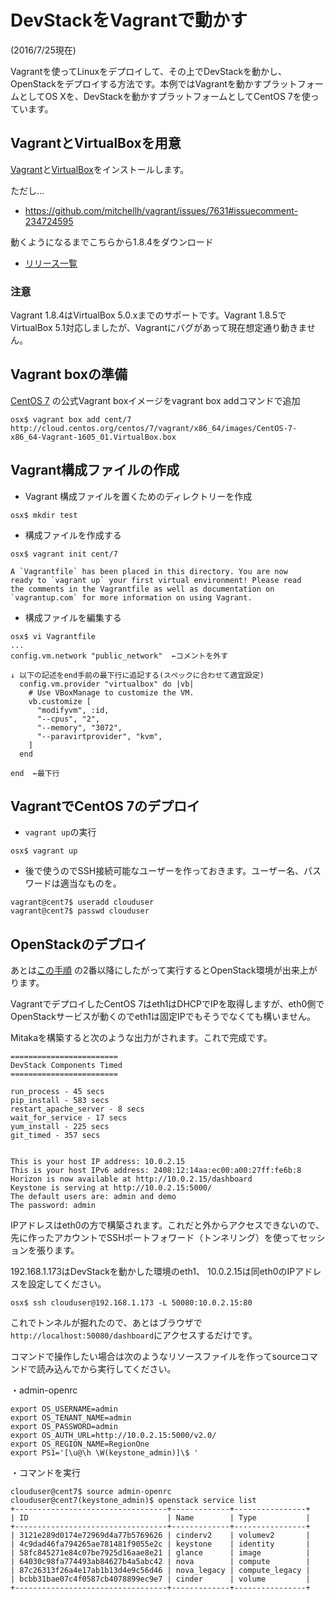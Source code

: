 # DevStackをVagrantで動かす

(2016/7/25現在)

Vagrantを使ってLinuxをデプロイして、その上でDevStackを動かし、OpenStackをデプロイする方法です。本例ではVagrantを動かすプラットフォームとしてOS Xを、DevStackを動かすプラットフォームとしてCentOS 7を使っています。

## VagrantとVirtualBoxを用意

[Vagrant](https://www.vagrantup.com/downloads.html)と[VirtualBox](https://www.virtualbox.org/wiki/Downloads)をインストールします。

ただし...

* <https://github.com/mitchellh/vagrant/issues/7631#issuecomment-234724595>

動くようになるまでこちらから1.8.4をダウンロード

* [リリース一覧](https://releases.hashicorp.com/vagrant/)

### 注意

Vagrant 1.8.4はVirtualBox 5.0.xまでのサポートです。Vagrant 1.8.5でVirtualBox 5.1対応しましたが、Vagrantにバグがあって現在想定通り動きません。

## Vagrant boxの準備

[CentOS 7](http://cloud.centos.org/centos/7/vagrant/x86_64/images/) の公式Vagrant boxイメージをvagrant box addコマンドで追加

```
osx$ vagrant box add cent/7 http://cloud.centos.org/centos/7/vagrant/x86_64/images/CentOS-7-x86_64-Vagrant-1605_01.VirtualBox.box
```

## Vagrant構成ファイルの作成

* Vagrant 構成ファイルを置くためのディレクトリーを作成

```
osx$ mkdir test
```

* 構成ファイルを作成する

```
osx$ vagrant init cent/7

A `Vagrantfile` has been placed in this directory. You are now
ready to `vagrant up` your first virtual environment! Please read
the comments in the Vagrantfile as well as documentation on
`vagrantup.com` for more information on using Vagrant.
```

* 構成ファイルを編集する

```
osx$ vi Vagrantfile
...
config.vm.network "public_network"  ←コメントを外す

↓ 以下の記述をend手前の最下行に追記する(スペックに合わせて適宜設定)
  config.vm.provider "virtualbox" do |vb|
    # Use VBoxManage to customize the VM.
    vb.customize [
      "modifyvm", :id,
      "--cpus", "2",
      "--memory", "3072",
      "--paravirtprovider", "kvm",
    ]
  end
  
end  ←最下行
```

## VagrantでCentOS 7のデプロイ

* `vagrant up`の実行

```
osx$ vagrant up
```

* 後で使うのでSSH接続可能なユーザーを作っておきます。ユーザー名、パスワードは適当なものを。

```
vagrant@cent7$ useradd clouduser
vagrant@cent7$ passwd clouduser
```

## OpenStackのデプロイ

あとは[この手順](https://github.com/ytooyama/devstack-memo/blob/master/README.md) の2番以降にしたがって実行するとOpenStack環境が出来上がります。

VagrantでデプロイしたCentOS 7はeth1はDHCPでIPを取得しますが、eth0側でOpenStackサービスが動くのでeth1は固定IPでもそうでなくても構いません。

Mitakaを構築すると次のような出力がされます。これで完成です。

```
========================
DevStack Components Timed
========================

run_process - 45 secs
pip_install - 583 secs
restart_apache_server - 8 secs
wait_for_service - 17 secs
yum_install - 225 secs
git_timed - 357 secs


This is your host IP address: 10.0.2.15
This is your host IPv6 address: 2408:12:14aa:ec00:a00:27ff:fe6b:8
Horizon is now available at http://10.0.2.15/dashboard
Keystone is serving at http://10.0.2.15:5000/
The default users are: admin and demo
The password: admin
```

IPアドレスはeth0の方で構築されます。これだと外からアクセスできないので、先に作ったアカウントでSSHポートフォワード（トンネリング）を使ってセッションを張ります。

192.168.1.173はDevStackを動かした環境のeth1、
10.0.2.15は同eth0のIPアドレスを設定してください。

```
osx$ ssh clouduser@192.168.1.173 -L 50080:10.0.2.15:80
```

これでトンネルが掘れたので、あとはブラウザで`http://localhost:50080/dashboard`にアクセスするだけです。

コマンドで操作したい場合は次のようなリソースファイルを作ってsourceコマンドで読み込んでから実行してください。

・admin-openrc

```
export OS_USERNAME=admin
export OS_TENANT_NAME=admin
export OS_PASSWORD=admin
export OS_AUTH_URL=http://10.0.2.15:5000/v2.0/
export OS_REGION_NAME=RegionOne
export PS1='[\u@\h \W(keystone_admin)]\$ '
```

・コマンドを実行

```
clouduser@cent7$ source admin-openrc
clouduser@cent7(keystone_admin)$ openstack service list
+----------------------------------+-------------+----------------+
| ID                               | Name        | Type           |
+----------------------------------+-------------+----------------+
| 3121e289d0174e72969d4a77b5769626 | cinderv2    | volumev2       |
| 4c9dad46fa794265ae781481f9055e2c | keystone    | identity       |
| 58fc845271e84c07be7925d16aae8e21 | glance      | image          |
| 64030c98fa774493ab84627b4a5abc42 | nova        | compute        |
| 87c26313f26a4e17ab1b13d4e9c56d46 | nova_legacy | compute_legacy |
| bcbb31bae07c4f0587cb4078899ec9e7 | cinder      | volume         |
+----------------------------------+-------------+----------------+
```